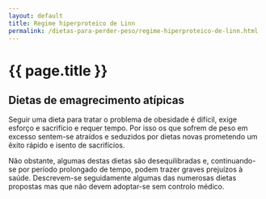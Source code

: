 ```yaml
---
layout: default
title: Regime hiperproteico de Linn
permalink: /dietas-para-perder-peso/regime-hiperproteico-de-linn.html
---
```


# {{ page.title }}

## Dietas de emagrecimento atípicas

Seguir uma dieta para tratar o problema de obesidade é difícil, exige esforço e sacrifício e requer tempo. Por isso os que sofrem de peso em excesso sentem-se atraídos e seduzidos por dietas novas prometendo um êxito rápido e isento de sacrifícios.

Não obstante, algumas destas dietas são desequilibradas e, continuando-se por período prolongado de tempo, podem trazer graves prejuízos à saúde. Descrevem-se seguidamente algumas das numerosas dietas propostas mas que não devem adoptar-se sem controlo médico.
